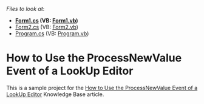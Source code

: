 <!-- default file list -->
*Files to look at*:

* **[Form1.cs](./CS/Form1.cs) (VB: [Form1.vb](./VB/Form1.vb))**
* [Form2.cs](./CS/Form2.cs) (VB: [Form2.vb](./VB/Form2.vb))
* [Program.cs](./CS/Program.cs) (VB: [Program.vb](./VB/Program.vb))
<!-- default file list end -->
# How to Use the ProcessNewValue Event of a LookUp Editor


<p>This is a sample project for the <a href="https://www.devexpress.com/Support/Center/p/A238">How to Use the ProcessNewValue Event of a LookUp Editor</a> Knowledge Base article.</p>

<br/>


